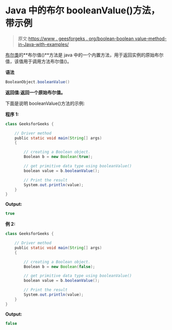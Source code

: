 # Java 中的布尔 booleanValue()方法，带示例

> 原文:[https://www . geesforgeks . org/boolean-boolean value-method-in-Java-with-examples/](https://www.geeksforgeeks.org/boolean-booleanvalue-method-in-java-with-examples/)

[布尔类](https://www.geeksforgeeks.org/java-lang-boolean-class-java/)的**布尔值()**方法是 java 中的一个内置方法，用于返回实例的原始布尔值，该值用于调用方法布尔值()。

**语法**

```java
BooleanObject.booleanValue()
```

**返回值:**返回一个**原始布尔值。**

下面是说明 booleanValue()方法的示例:

**程序 1:**

```java
class GeeksforGeeks {

    // Driver method
    public static void main(String[] args)
    {

        // creating a Boolean object.
        Boolean b = new Boolean(true);

        // get primitive data type using booleanValue()
        boolean value = b.booleanValue();

        // Print the result
        System.out.println(value);
    }
}
```

**Output:**

```java
true

```

**例 2:**

```java
class GeeksforGeeks {

    // Driver method
    public static void main(String[] args)
    {

        // creating a Boolean object.
        Boolean b = new Boolean(false);

        // get primitive data type using booleanValue()
        boolean value = b.booleanValue();

        // Print the result
        System.out.println(value);
    }
}
```

**Output:**

```java
false

```